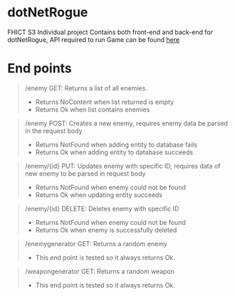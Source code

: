 # dotNetRogue
FHICT S3 Individual project
Contains both front-end and back-end for dotNetRogue, API required to run Game can be found [here](https://github.com/JulianTek/dotNetRogue-loot-API)

# End points
> /enemy GET: Returns a list of all enemies.
>  - Returns NoContent when list returned is empty
>  - Returns Ok when list contains enemies

> /enemy POST: Creates a new enemy, requires enemy data be parsed in the request body
>  - Returns NotFound when adding entity to database fails
>  - Returns Ok when adding entity to database succeeds

> /enemy/{id} PUT: Updates enemy with specific ID, requires data of new enemy to be parsed in request body
>  - Returns NotFound when enemy could not be found
>  - Returns Ok when updating entity succeeds

> /enemy/{id} DELETE: Deletes enemy with specific ID
>  - Returns NotFound when enemy could not be found
>  - Returns Ok when enemy is successfully deleted

> /enemygenerator GET: Returns a random enemy
>  - This end point is tested so it always returns Ok.

> /weapongenerator GET: Returns a random weapon
>  - This end point is tested so it always returns Ok.
